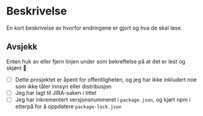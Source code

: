 # Beskrivelse

En kort beskrivelse av hvorfor endringene er gjort og hva de skal løse.

## Avsjekk

Enten huk av eller fjern linjen under som bekreftelse på at det er lest og skjønt 🙂

- [ ] Dette prosjektet er åpent for offentligheten, og jeg har ikke inkludert noe som ikke tåler innsyn eller distribusjon
- [ ] Jeg har lagt til JIRA-saken i tittel
- [ ] Jeg har inkrementert versjonsnummeret i `package.json`, og kjørt npm i etterpå for å oppdatere `package-lock.json`
